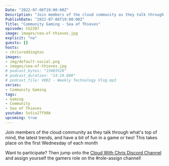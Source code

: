 ```yaml
---
Date: "2022-07-06T19:00:00Z"
Description: "Join members of the cloud community as they talk through what's top of mind, the latest trends, and have a bit of fun in a game or two! This takes place on the first Wednesday of each month"
PublishDate: "2022-07-06T19:00:00Z"
Title: "Community Gaming - Sea of Thieves"
episode: CG2207
image: images/sea-of-thieves.jpg
explicit: "no"
guests: []
hosts:
- chrisreddington
images:
- img/default-social.png
- images/sea-of-thieves.jpg
# podcast_bytes: "15003520"
# podcast_duration: "14:19.000"
# podcast_file: V002 - Weekly Technology Vlog.mp3
series:
- Community Gaming
tags:
- Gaming
- Community
- Sea of Thieves
youtube: Sx5io27f99A
upcoming: true
---
```

Join members of the cloud community as they talk through what's top of mind, the latest trends, and have a bit of fun in a game or two! This takes place on the first Wednesday of each month

Want to participate? Then jump onto the [Cloud With Chris Discord Channel](https://discord.gg/9FJctHP9Zv) and assign yourself the gamers role on the #role-assign channel!